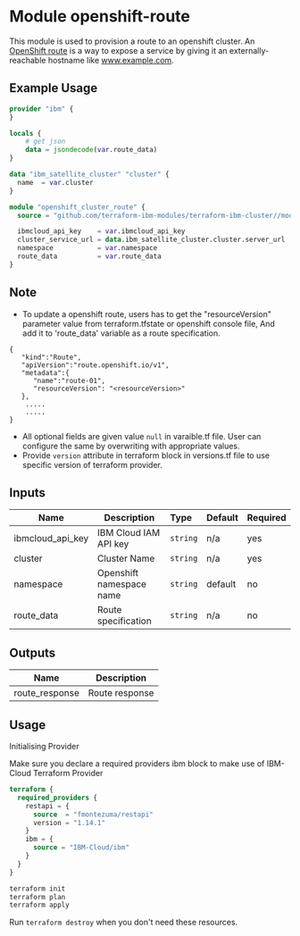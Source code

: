 # Module openshift-route

This module is used to provision a route to an openshift cluster. An [OpenShift route](https://docs.openshift.com/enterprise/3.0/architecture/core_concepts/routes.html) is a way to expose a service by giving it an externally-reachable hostname like www.example.com.


## Example Usage

``` terraform
provider "ibm" {
}

locals {
    # get json
    data = jsondecode(var.route_data)
}

data "ibm_satellite_cluster" "cluster" {
  name  = var.cluster
}

module "openshift_cluster_route" {
  source = "github.com/terraform-ibm-modules/terraform-ibm-cluster//modules/openshift-route"

  ibmcloud_api_key    = var.ibmcloud_api_key
  cluster_service_url = data.ibm_satellite_cluster.cluster.server_url
  namespace           = var.namespace
  route_data          = var.route_data
}
```

## Note

* To update a openshift route, users has to get the "resourceVersion" parameter value from terraform.tfstate or openshift console file, And add it to 'route_data' variable as a route specification.

``` Route Specfication
{
   "kind":"Route",
   "apiVersion":"route.openshift.io/v1",
   "metadata":{
      "name":"route-01",
      "resourceVersion": "<resourceVersion>"
   },
	.....
	.....
}
```
* All optional fields are given value `null` in varaible.tf file. User can configure the same by overwriting with appropriate values.
* Provide `version` attribute in terraform block in versions.tf file to use specific version of terraform provider.


<!-- BEGINNING OF PRE-COMMIT-TERRAFORM DOCS HOOK -->
## Inputs

| Name                     | Description                                                    | Type   |Default  |Required |
|--------------------------|----------------------------------------------------------------|:-------|:--------|:--------|
| ibmcloud_api_key         | IBM Cloud IAM API key                                          |`string`| n/a     | yes     |
| cluster                  | Cluster Name                                                   |`string`| n/a     | yes     |
| namespace                | Openshift namespace name                                       |`string`| default | no      |
| route_data               | Route specification                                            |`string`| n/a     | no      |

## Outputs

| Name                     | Description                |
|--------------------------|----------------------------|
| route_response           | Route response             |

<!-- END OF PRE-COMMIT-TERRAFORM DOCS HOOK -->

## Usage

Initialising Provider

Make sure you declare a required providers ibm block to make use of IBM-Cloud Terraform Provider

```terraform
terraform {
  required_providers {
    restapi = {
      source  = "fmontezuma/restapi"
      version = "1.14.1"
    }
    ibm = {
      source = "IBM-Cloud/ibm"
    }
  }
}
```

```bash
terraform init
terraform plan
terraform apply
```

Run `terraform destroy` when you don't need these resources.
